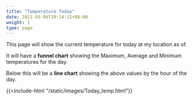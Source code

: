 ```yaml
---
title: "Temperature Today"
date: 2021-03-06T19:14:12+08:00
weight: 1
type: page
---
```


This page will show the current temperature for today at my location as of.

It will have a **funnel chart** showing the Maximum, Average and Minimum temperatures for the day.

Below this will be a **line chart** showing the above values by the hour of the day.

{{<include-html "/static/images/Today_temp.html"}}
